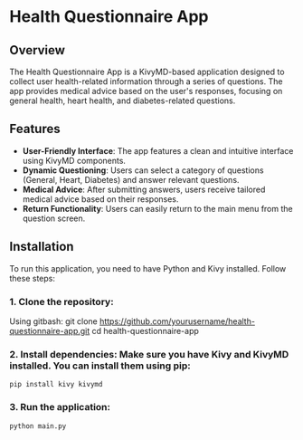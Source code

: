 # Health Questionnaire App

## Overview

The Health Questionnaire App is a KivyMD-based application designed to collect user health-related information through a series of questions. The app provides medical advice based on the user's responses, focusing on general health, heart health, and diabetes-related questions.

## Features

- **User-Friendly Interface**: The app features a clean and intuitive interface using KivyMD components.
- **Dynamic Questioning**: Users can select a category of questions (General, Heart, Diabetes) and answer relevant questions.
- **Medical Advice**: After submitting answers, users receive tailored medical advice based on their responses.
- **Return Functionality**: Users can easily return to the main menu from the question screen.

## Installation

To run this application, you need to have Python and Kivy installed. Follow these steps:

### 1. Clone the repository:
   Using gitbash:
   git clone https://github.com/yourusername/health-questionnaire-app.git
   cd health-questionnaire-app

### 2. Install dependencies: Make sure you have Kivy and KivyMD installed. You can install them using pip:
    pip install kivy kivymd
    
### 3. Run the application:
    python main.py
